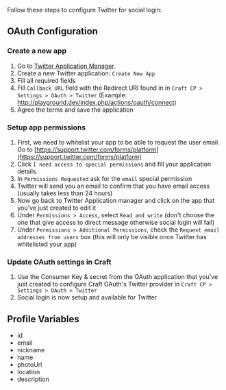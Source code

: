 Follow these steps to configure Twitter for social login:

## OAuth Configuration

### Create a new app
1. Go to [Twitter Application Manager](https://dev.twitter.com/apps).
1. Create a new Twitter application: `Create New App`
1. Fill all required fields
1. Fill `Callback URL` field with the Redirect URI found in in `Craft CP > Settings > OAuth > Twitter` (Example: http://playground.dev/index.php/actions/oauth/connect)
1. Agree the terms and save the application

### Setup app permissions
1. First, we need to whitelist your app to be able to request the user email. Go to [https://support.twitter.com/forms/platform](https://support.twitter.com/forms/platform)
1. Click `I need access to special permissions` and fill your application details.
1. In `Permissions Requested` ask for the `email` special permission
1. Twitter will send you an email to confirm that you have email access (usually takes less than 24 hours)
1. Now go back to Twitter Application manager and click on the app that you've just created to edit it
1. Under `Permissions > Access`, select `Read and write` (don't choose the one that give access to direct message otherwise social login will fail)
1. Under `Permissions > Additional Permissions`, check the `Request email addresses from users` box (this will only be visible once Twitter has whitelisted your app)

### Update OAuth settings in Craft
1. Use the Consumer Key & secret from the OAuth application that you've just created to configure Craft OAuth's Twitter provider in `Craft CP > Settings > OAuth > Twitter`
1. Social login is now setup and available for Twitter

## Profile Variables

- id
- email
- nickname
- name
- photoUrl
- location
- description